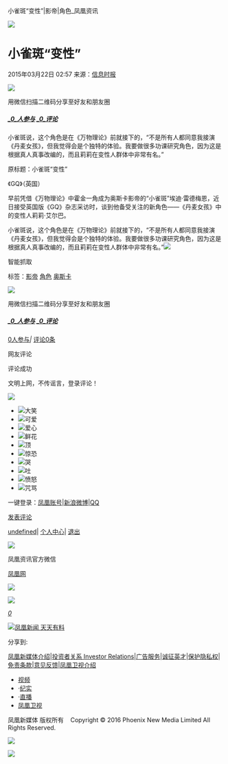 小雀斑“变性”|影帝|角色\_凤凰资讯

![](https://dolphin.deliver.ifeng.com/c?z=ifeng&la=0&si=2&ci=23&cg=22&c=29&or=232&l=728&bg=728&b=726&u=https://y0.ifengimg.com/34c4a1d78882290c/2012/0528/1x1.gif)

# 小雀斑“变性”

2015年03月22日 02:57 来源：[信息时报](http://epaper.xxsb.com/showNews/2015-03-22/221831.html)

![](http://h2.ifengimg.com/0f56ee67a4c375c2/2013/1106/indeccode.png)

用微信扫描二维码分享至好友和朋友圈

##### [_0_人参与](http://gentie.ifeng.com/view.html?docUrl=http%3A%2F%2Fnews.ifeng.com%2Fa%2F20150322%2F43390548_0.shtml&docName=%E5%B0%8F%E9%9B%80%E6%96%91%E2%80%9C%E5%8F%98%E6%80%A7%E2%80%9D&skey=fed5d9&pcUrl=http%3A%2F%2Fnews.ifeng.com%2Fa%2F20150322%2F43390548_0.shtml) [_0_评论](http://gentie.ifeng.com/view.html?docUrl=http%3A%2F%2Fnews.ifeng.com%2Fa%2F20150322%2F43390548_0.shtml&docName=%E5%B0%8F%E9%9B%80%E6%96%91%E2%80%9C%E5%8F%98%E6%80%A7%E2%80%9D&skey=fed5d9&pcUrl=http%3A%2F%2Fnews.ifeng.com%2Fa%2F20150322%2F43390548_0.shtml)

小雀斑说，这个角色是在《万物理论》前就接下的，“不是所有人都同意我接演《丹麦女孩》，但我觉得会是个独特的体验。我要做很多功课研究角色，因为这是根据真人真事改编的，而且莉莉在变性人群体中非常有名。”

原标题：小雀斑“变性”

《GQ》（英国）

早前凭借《万物理论》中霍金一角成为奥斯卡影帝的“小雀斑”埃迪·雷德梅恩，近日接受英国版《GQ》杂志采访时，谈到他备受关注的新角色——《丹麦女孩》中的变性人莉莉·艾尔巴。

小雀斑说，这个角色是在《万物理论》前就接下的，“不是所有人都同意我接演《丹麦女孩》，但我觉得会是个独特的体验。我要做很多功课研究角色，因为这是根据真人真事改编的，而且莉莉在变性人群体中非常有名。”[![](http://img.ifeng.com/page/Logo.gif)](http://www.ifeng.com/)

智能抓取

标签：[影帝](http://search.ifeng.com/sofeng/search.action?c=1&q=%E5%BD%B1%E5%B8%9D) [角色](http://search.ifeng.com/sofeng/search.action?c=1&q=%E8%A7%92%E8%89%B2) [奥斯卡](http://search.ifeng.com/sofeng/search.action?c=1&q=%E5%A5%A5%E6%96%AF%E5%8D%A1)

![](http://h2.ifengimg.com/0f56ee67a4c375c2/2013/1106/indeccode.png)

用微信扫描二维码分享至好友和朋友圈

##### [_0_人参与](http://gentie.ifeng.com/view.html?docUrl=http%3A%2F%2Fnews.ifeng.com%2Fa%2F20150322%2F43390548_0.shtml&docName=%E5%B0%8F%E9%9B%80%E6%96%91%E2%80%9C%E5%8F%98%E6%80%A7%E2%80%9D&skey=fed5d9&pcUrl=http%3A%2F%2Fnews.ifeng.com%2Fa%2F20150322%2F43390548_0.shtml) [_0_评论](http://gentie.ifeng.com/view.html?docUrl=http%3A%2F%2Fnews.ifeng.com%2Fa%2F20150322%2F43390548_0.shtml&docName=%E5%B0%8F%E9%9B%80%E6%96%91%E2%80%9C%E5%8F%98%E6%80%A7%E2%80%9D&skey=fed5d9&pcUrl=http%3A%2F%2Fnews.ifeng.com%2Fa%2F20150322%2F43390548_0.shtml)

[0人参与](http://comment.ifeng.com/view.php?docUrl=http%3A%2F%2Fnews.ifeng.com%2Fa%2F20150322%2F43390548_0.shtml&docName=%E5%B0%8F%E9%9B%80%E6%96%91%E2%80%9C%E5%8F%98%E6%80%A7%E2%80%9D&skey=fed5d9&speUrl=)_|_ [评论0条](http://comment.ifeng.com/view.php?docUrl=http%3A%2F%2Fnews.ifeng.com%2Fa%2F20150322%2F43390548_0.shtml&docName=%E5%B0%8F%E9%9B%80%E6%96%91%E2%80%9C%E5%8F%98%E6%80%A7%E2%80%9D&skey=fed5d9&speUrl=)

网友评论

评论成功

文明上网，不传谣言，登录评论！

[![](http://y1.ifengimg.com/2f86f1d4ae63c9a4/2012/0726/link.gif)](#)

-   ![大笑](http://y1.ifengimg.com/comment/biaoqing/gif/daxiao.gif)
-   ![可爱](http://y1.ifengimg.com/comment/biaoqing/gif/keai.gif)
-   ![爱心](http://y1.ifengimg.com/comment/biaoqing/gif/aixin.gif)
-   ![鲜花](http://y1.ifengimg.com/comment/biaoqing/gif/hua.gif)
-   ![顶](http://y1.ifengimg.com/comment/biaoqing/gif/ding.gif)
-   ![惊恐](http://y1.ifengimg.com/comment/biaoqing/gif/jingkong.gif)
-   ![哭](http://y1.ifengimg.com/comment/biaoqing/gif/ku.gif)
-   ![吐](http://y1.ifengimg.com/comment/biaoqing/gif/tu.gif)
-   ![愤怒](http://y1.ifengimg.com/comment/biaoqing/gif/nu.gif)
-   ![咒骂](http://y1.ifengimg.com/comment/biaoqing/gif/zhouma.gif)

一键登录：[凤凰账号](#)|[新浪微博](#)|[QQ](#)

[发表评论](#)

[undefined](http://comment.ifeng.com/viewpersonal.php?uname=undefined&guid)| [个人中心](http://my.ifeng.com/)| [退出](http://my.ifeng.com/?_c=index&_a=logout&backurl=https://news.ifeng.com/a/20150322/43390548_0.shtml)

![](http://d.ifengimg.com/w80_h80_nocache/y0.ifengimg.com/e01ed39fc2da5d4a/2013/1107/00092ec33d1b6502592a18584daddf3e.jpg)

凤凰资讯官方微信

[凤凰网](http://weibo.com/phoenixnewmedia "凤凰网")

![](http://y2.ifengimg.com/ifengimcp/pic/20150902/3677f2773fd79f12b079_size1_w35_h15.png)

![](http://dsp.djc888.cn/ifeng/map?ifuserid=1730532315850_2yybxp5413)

[_0_](javascript:void\(0\);)

[![凤凰新闻 天天有料](http://y3.ifengimg.com/a/2015/0130/b3e486531275e3b.JPG)](http://api.3g.ifeng.com/ifengtg?adid=11345)

分享到:

[凤凰新媒体介绍](http://www.ifeng.com/corp/about/intro/)|[投资者关系 Investor Relations](http://ir.ifeng.com/)|[广告服务](http://biz.ifeng.com/)|[诚征英才](http://career.ifeng.com/)|[保护隐私权](http://www.ifeng.com/corp/privacy/)|[免责条款](http://www.ifeng.com/corp/exemption/)|[意见反馈](http://help.ifeng.com/)|[凤凰卫视介绍](http://phtv.ifeng.com/intro/)

-   [视频](http://v.ifeng.com/ "视频")
-   ·[纪实](http://v.ifeng.com/documentary/index.shtml "纪实")
-   ·[直播](http://v.ifeng.com/live/ "直播")
-   [凤凰卫视](http://phtv.ifeng.com/ "凤凰卫视")

凤凰新媒体 版权所有    Copyright © 2016 Phoenix New Media Limited All Rights Reserved.

![](http://ifeng.wrating.com/a.gif?a=192ebc3b140&t=&i=2e1ec3aa9.192ebc3b14d.0.6019f4095244b&b=https%3A//news.ifeng.com/a/20150322/43390548_0.shtml&c=860010-2063990101&s=800x600x24&l=en-us&z=0&j=0&f=-&ut=30&n=&js=&ck=1)

![](http://ifeng.wrating.com/a.gif?a=&c=860010-2063990101)